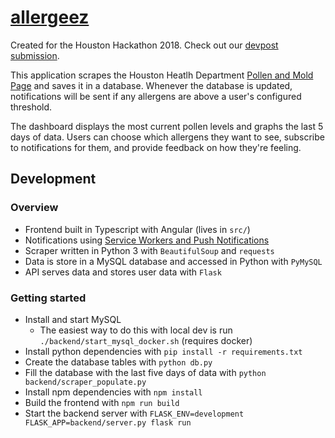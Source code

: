 # [allergeez](https://allergeez.me)

Created for the Houston Hackathon 2018. Check out our [devpost submission](https://devpost.com/software/allergeez).

This application scrapes the Houston Heatlh Department [Pollen and Mold Page](http://www.houstontx.gov/health/Pollen-Mold/index.html)
and saves it in a database. Whenever the database is updated, notifications will be sent if any allergens are above a user's
configured threshold. 

The dashboard displays the most current pollen levels and graphs the last 5 days of data. Users
can choose which allergens they want to see, subscribe to notifications for them, and provide
feedback on how they're feeling.

## Development

### Overview

 * Frontend built in Typescript with Angular (lives in `src/`)
 * Notifications using [Service Workers and Push Notifications](https://blog.angular-university.io/angular-push-notifications/)
 * Scraper written in Python 3 with `BeautifulSoup` and `requests`
 * Data is store in a MySQL database and accessed in Python with `PyMySQL`
 * API serves data and stores user data with `Flask`

### Getting started

 * Install and start MySQL
    * The easiest way to do this with local dev is run `./backend/start_mysql_docker.sh` (requires docker)
 * Install python dependencies with `pip install -r requirements.txt`
 * Create the database tables with `python db.py` 
 * Fill the database with the last five days of data with `python backend/scraper_populate.py`
 * Install npm dependencies with `npm install`
 * Build the frontend with `npm run build`
 * Start the backend server with `FLASK_ENV=development FLASK_APP=backend/server.py flask run`

